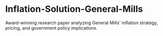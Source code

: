 # Inflation-Solution-General-Mills
Award-winning research paper analyzing General Mills' inflation strategy, pricing, and government policy implications.
